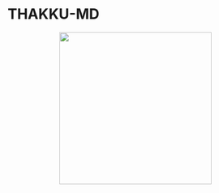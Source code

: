 # THAKKU-MD


<div align="center">
  <p align="center">
<img src=./media/alive.mp4 sizealt="JPG" width="300" height="300"/>
</p>
